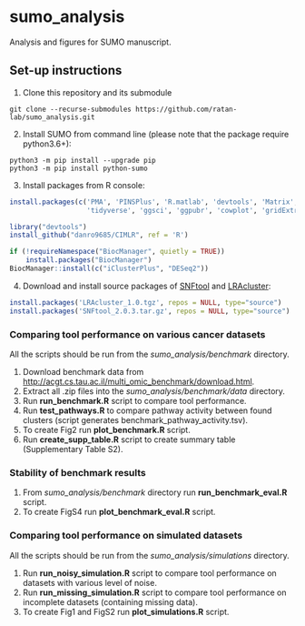# sumo_analysis
Analysis and figures for SUMO manuscript.

## Set-up instructions 
1. Clone this repository and its submodule
```
git clone --recurse-submodules https://github.com/ratan-lab/sumo_analysis.git
```
2. Install SUMO from command line (please note that the package require python3.6+):
```
python3 -m pip install --upgrade pip
python3 -m pip install python-sumo
```
3. Install packages from R console:
```R
install.packages(c('PMA', 'PINSPlus', 'R.matlab', 'devtools', 'Matrix', 'rticulate', 'cluster', 'survival', 
                   'tidyverse', 'ggsci', 'ggpubr', 'cowplot', 'gridExtra'))

library("devtools")
install_github("danro9685/CIMLR", ref = 'R')

if (!requireNamespace("BiocManager", quietly = TRUE))
    install.packages("BiocManager")
BiocManager::install(c("iClusterPlus", "DESeq2"))
```
4. Download and install source packages of [SNFtool](https://cran.r-project.org/src/contrib/Archive/SNFtool/SNFtool_2.0.3.tar.gz) and [LRAcluster](http://bioinfo.au.tsinghua.edu.cn/member/jgu/lracluster/LRAcluster_1.0.tgz):
```R
install.packages('LRAcluster_1.0.tgz', repos = NULL, type="source")
install.packages('SNFtool_2.0.3.tar.gz', repos = NULL, type="source")
```

### Comparing tool performance on various cancer datasets

All the scripts should be run from the *sumo_analysis/benchmark* directory.

1. Download benchmark data from http://acgt.cs.tau.ac.il/multi_omic_benchmark/download.html. 
2. Extract all .zip files into the *sumo_analysis/benchmark/data* directory.
3. Run **run_benchmark.R** script to compare tool performance.
4. Run **test_pathways.R** to compare pathway activity between found clusters (script generates benchmark_pathway_activity.tsv).
4. To create Fig2 run **plot_benchmark.R** script.
5. Run **create_supp_table.R** script to create summary table (Supplementary Table S2).

### Stability of benchmark results

1. From *sumo_analysis/benchmark* directory run **run_benchmark_eval.R** script.
2. To create FigS4 run **plot_benchmark_eval.R** script.

### Comparing tool performance on simulated datasets

All the scripts should be run from the *sumo_analysis/simulations* directory. 

1. Run **run_noisy_simulation.R** script to compare tool performance on datasets with various level of noise.
2. Run **run_missing_simulation.R** script to compare tool performance on incomplete datasets (containing missing data).
3. To create Fig1 and FigS2 run **plot_simulations.R** script.
